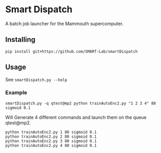 # Smart Dispatch
A batch job launcher for the Mammouth supercomputer.

## Installing
`pip install git+https://github.com/SMART-Lab/smartDispatch`

## Usage
See `smartDispatch.py --help`

### Example
`smartDispatch.py -q qtest@mp2 python trainAutoEnc2.py "1 2 3 4" 80 sigmoid 0.1`

Will Generate 4 different commands and launch them on the queue qtest@mp2.


```
python trainAutoEnc2.py 1 80 sigmoid 0.1
python trainAutoEnc2.py 2 80 sigmoid 0.1
python trainAutoEnc2.py 3 80 sigmoid 0.1
python trainAutoEnc2.py 4 80 sigmoid 0.1
```
